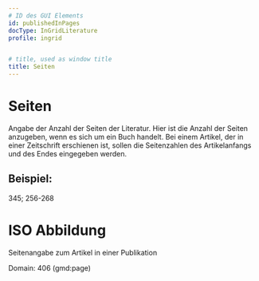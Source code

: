 ```yaml
---
# ID des GUI Elements
id: publishedInPages
docType: InGridLiterature
profile: ingrid


# title, used as window title
title: Seiten
---
```


# Seiten

Angabe der Anzahl der Seiten der Literatur. Hier ist die Anzahl der Seiten anzugeben, wenn es sich um ein Buch handelt. Bei einem Artikel, der in einer Zeitschrift erschienen ist, sollen die Seitenzahlen des Artikelanfangs und des Endes eingegeben werden.

## Beispiel:

345; 256-268

# ISO Abbildung

Seitenangabe zum Artikel in einer Publikation

Domain: 406 (gmd:page)

